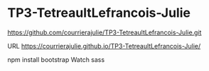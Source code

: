 # TP3-TetreaultLefrancois-Julie
https://github.com/courrierajulie/TP3-TetreaultLefrancois-Julie.git

URL
https://courrierajulie.github.io/TP3-TetreaultLefrancois-Julie/

npm install bootstrap
Watch sass